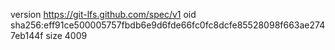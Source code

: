 version https://git-lfs.github.com/spec/v1
oid sha256:eff91ce500005757fbdb6e9d6fde66fc0fc8dcfe85528098f663ae2747eb144f
size 4009
